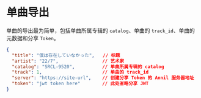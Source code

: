 # 单曲导出

单曲的导出最为简单，包括单曲所属专辑的 `catalog`、单曲的 `track_id`、单曲的元数据和分享 `Token`。

```json
{
  "title": "僕は存在していなかった",   // 标题
  "artist": "22/7",                // 艺术家
  "catalog": "SRCL-9520",          // 单曲所属专辑的 catalog
  "track": 1,                      // 单曲的 track_id
  "server": "https://site-url",    // 创建分享 Token 的 Annil 服务器地址
  "token": "jwt token here"        // 此处省略分享 JWT
}
```
